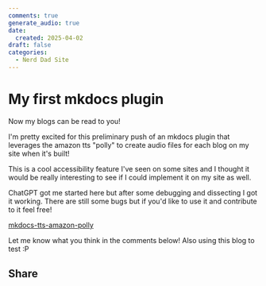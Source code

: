 ```yaml
---
comments: true
generate_audio: true
date:
  created: 2025-04-02
draft: false
categories:
  - Nerd Dad Site
---
```

# My first mkdocs plugin

Now my blogs can be read to you!
<!-- more -->
I'm pretty excited for this preliminary push of an mkdocs plugin that leverages the amazon tts "polly" to create audio files for each blog on my site when it's built!

This is a cool accessibility feature I've seen on some sites and I thought it would be really interesting to see if I could implement it on my site as well.

ChatGPT got me started here but after some debugging and dissecting I got it working. There are still some bugs but if you'd like to use it and contribute to it feel free!

[mkdocs-tts-amazon-polly](https://github.com/nerddotdad/mkdocs-tts-amazon-polly)

Let me know what you think in the comments below! Also using this blog to test :P

## Share
